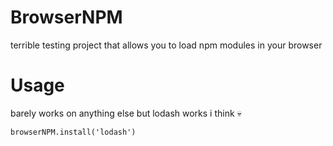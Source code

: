 # BrowserNPM
terrible testing project that allows you to load npm modules in your browser
# Usage
barely works on anything else but lodash works i think :skull:
```
browserNPM.install('lodash')
```
